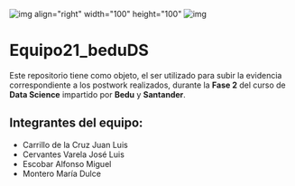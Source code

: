 ![img align="right" width="100" height="100"](https://encrypted-tbn0.gstatic.com/images?q=tbn:ANd9GcQ0Rn7E1rCIZY9Yak4UZoA0hiNM4n0xLKZXbQ&usqp=CAU) ![img](https://encrypted-tbn0.gstatic.com/images?q=tbn:ANd9GcQSR7ctjl2SNoJ75wmNwRxXuI83QC8SYvcNVg&usqp=CAU) 

# Equipo21_beduDS

Este repositorio tiene como objeto, el ser utilizado para subir la evidencia correspondiente a los postwork realizados, durante la **Fase 2** del curso de **Data Science** impartido por **Bedu** y **Santander**.

## Integrantes del equipo:
* Carrillo de la Cruz Juan Luis
* Cervantes Varela José Luis
* Escobar Alfonso Miguel 
* Montero María Dulce




